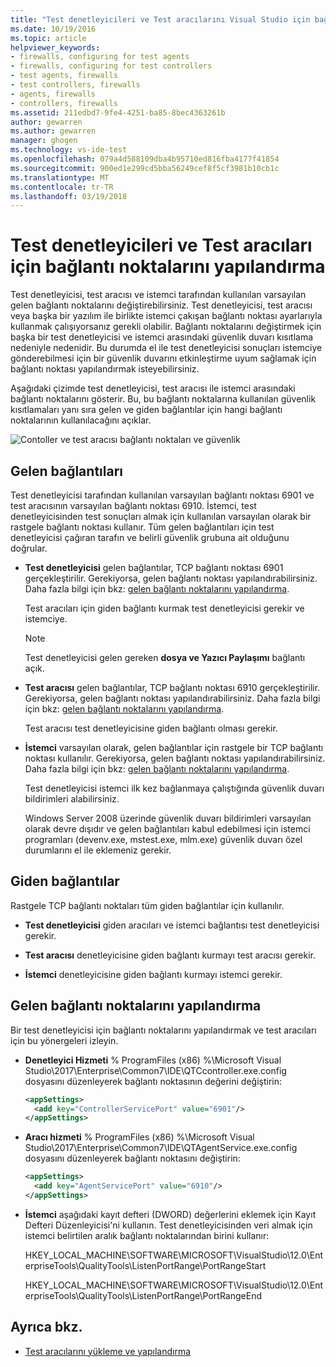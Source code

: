 ```yaml
---
title: "Test denetleyicileri ve Test aracılarını Visual Studio için bağlantı noktalarını yapılandırma | Microsoft Docs"
ms.date: 10/19/2016
ms.topic: article
helpviewer_keywords:
- firewalls, configuring for test agents
- firewalls, configuring for test controllers
- test agents, firewalls
- test controllers, firewalls
- agents, firewalls
- controllers, firewalls
ms.assetid: 211edbd7-9fe4-4251-ba85-8bec4363261b
author: gewarren
ms.author: gewarren
manager: ghogen
ms.technology: vs-ide-test
ms.openlocfilehash: 079a4d588109dba4b95710ed816fba4177f41854
ms.sourcegitcommit: 900ed1e299cd5bba56249cef8f5cf3981b10cb1c
ms.translationtype: MT
ms.contentlocale: tr-TR
ms.lasthandoff: 03/19/2018
---
```

# <a name="configure-ports-for-test-controllers-and-test-agents"></a>Test denetleyicileri ve Test aracıları için bağlantı noktalarını yapılandırma

Test denetleyicisi, test aracısı ve istemci tarafından kullanılan varsayılan gelen bağlantı noktalarını değiştirebilirsiniz. Test denetleyicisi, test aracısı veya başka bir yazılım ile birlikte istemci çakışan bağlantı noktası ayarlarıyla kullanmak çalışıyorsanız gerekli olabilir. Bağlantı noktalarını değiştirmek için başka bir test denetleyicisi ve istemci arasındaki güvenlik duvarı kısıtlama nedeniyle nedenidir. Bu durumda el ile test denetleyicisi sonuçları istemciye gönderebilmesi için bir güvenlik duvarını etkinleştirme uyum sağlamak için bağlantı noktası yapılandırmak isteyebilirsiniz.

 Aşağıdaki çizimde test denetleyicisi, test aracısı ile istemci arasındaki bağlantı noktalarını gösterir. Bu, bu bağlantı noktalarına kullanılan güvenlik kısıtlamaları yanı sıra gelen ve giden bağlantılar için hangi bağlantı noktalarının kullanılacağını açıklar.

 ![Contoller ve test aracısı bağlantı noktaları ve güvenlik](../test/media/test-controller-agent-firewall.png)

## <a name="incoming-connections"></a>Gelen bağlantıları

Test denetleyicisi tarafından kullanılan varsayılan bağlantı noktası 6901 ve test aracısının varsayılan bağlantı noktası 6910. İstemci, test denetleyicisinden test sonuçları almak için kullanılan varsayılan olarak bir rastgele bağlantı noktası kullanır. Tüm gelen bağlantıları için test denetleyicisi çağıran tarafın ve belirli güvenlik grubuna ait olduğunu doğrular.

- **Test denetleyicisi** gelen bağlantılar, TCP bağlantı noktası 6901 gerçekleştirilir. Gerekiyorsa, gelen bağlantı noktası yapılandırabilirsiniz. Daha fazla bilgi için bkz: [gelen bağlantı noktalarını yapılandırma](#ConfigurePorts).

    Test aracıları için giden bağlantı kurmak test denetleyicisi gerekir ve istemciye.

    > [!NOTE]
    > Test denetleyicisi gelen gereken **dosya ve Yazıcı Paylaşımı** bağlantı açık.

- **Test aracısı** gelen bağlantılar, TCP bağlantı noktası 6910 gerçekleştirilir. Gerekiyorsa, gelen bağlantı noktası yapılandırabilirsiniz. Daha fazla bilgi için bkz: [gelen bağlantı noktalarını yapılandırma](#ConfigurePorts).

   Test aracısı test denetleyicisine giden bağlantı olması gerekir.

- **İstemci** varsayılan olarak, gelen bağlantılar için rastgele bir TCP bağlantı noktası kullanılır. Gerekiyorsa, gelen bağlantı noktası yapılandırabilirsiniz. Daha fazla bilgi için bkz: [gelen bağlantı noktalarını yapılandırma](#ConfigurePorts).

   Test denetleyicisi istemci ilk kez bağlanmaya çalıştığında güvenlik duvarı bildirimleri alabilirsiniz.

   Windows Server 2008 üzerinde güvenlik duvarı bildirimleri varsayılan olarak devre dışıdır ve gelen bağlantıları kabul edebilmesi için istemci programları (devenv.exe, mstest.exe, mlm.exe) güvenlik duvarı özel durumlarını el ile eklemeniz gerekir.

## <a name="outgoing-connections"></a>Giden bağlantılar

Rastgele TCP bağlantı noktaları tüm giden bağlantılar için kullanılır.

- **Test denetleyicisi** giden aracıları ve istemci bağlantısı test denetleyicisi gerekir.

- **Test aracısı** denetleyicisine giden bağlantı kurmayı test aracısı gerekir.

- **İstemci** denetleyicisine giden bağlantı kurmayı istemci gerekir.

## <a name="configure-the-incoming-ports"></a>Gelen bağlantı noktalarını yapılandırma

Bir test denetleyicisi için bağlantı noktalarını yapılandırmak ve test aracıları için bu yönergeleri izleyin.

- **Denetleyici Hizmeti** % ProgramFiles (x86) %\Microsoft Visual Studio\2017\Enterprise\Common7\IDE\QTCcontroller.exe.config dosyasını düzenleyerek bağlantı noktasının değerini değiştirin:

    ```xml
    <appSettings>
      <add key="ControllerServicePort" value="6901"/>
    </appSettings>
    ```

- **Aracı hizmeti** % ProgramFiles (x86) %\Microsoft Visual Studio\2017\Enterprise\Common7\IDE\QTAgentService.exe.config dosyasını düzenleyerek bağlantı noktasını değiştirin:

    ```xml
    <appSettings>
      <add key="AgentServicePort" value="6910"/>
    </appSettings>
    ```

- **İstemci** aşağıdaki kayıt defteri (DWORD) değerlerini eklemek için Kayıt Defteri Düzenleyicisi'ni kullanın. Test denetleyicisinden veri almak için istemci belirtilen aralık bağlantı noktalarından birini kullanır:

     HKEY_LOCAL_MACHINE\SOFTWARE\MICROSOFT\VisualStudio\12.0\EnterpriseTools\QualityTools\ListenPortRange\PortRangeStart

     HKEY_LOCAL_MACHINE\SOFTWARE\MICROSOFT\VisualStudio\12.0\EnterpriseTools\QualityTools\ListenPortRange\PortRangeEnd

## <a name="see-also"></a>Ayrıca bkz.

- [Test aracılarını yükleme ve yapılandırma](../test/lab-management/install-configure-test-agents.md)